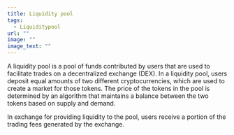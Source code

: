 ```yaml
---
title: Liquidity pool
tags:
  - Liquiditypool
url: ""
image: ""
image_text: ""
---
```


A liquidity pool is a pool of funds contributed by users that are used to facilitate trades on a decentralized exchange (DEX). In a liquidity pool, users deposit equal amounts of two different cryptocurrencies, which are used to create a market for those tokens. The price of the tokens in the pool is determined by an algorithm that maintains a balance between the two tokens based on supply and demand.

In exchange for providing liquidity to the pool, users receive a portion of the trading fees generated by the exchange.
